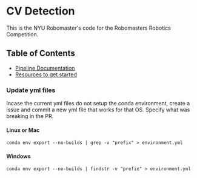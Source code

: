 # CV Detection

This is the NYU Robomaster's code for the Robomasters Robotics Competition.

## Table of Contents
* [Pipeline Documentation](./Documentation/Pipeline/Pipeline.md)
* [Resources to get started](./Documentation/Resources/Resources.md)

### Update yml files
Incase the current yml files do not setup the conda environment, create a issue and commit a new yml file that works for that OS. Specify what was breaking in the PR.
#### Linux or Mac
```shell
conda env export --no-builds | grep -v "prefix" > environment.yml
```
#### Windows
```shell
conda env export --no-builds | findstr -v "prefix" > environment.yml
``` 
